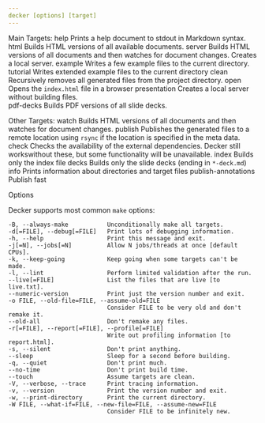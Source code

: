 ```yaml
---
decker [options] [target]
---
```


Main Targets:
    help            Prints a help document to stdout in Markdown syntax. 
    html            Builds HTML versions of all available documents.
    server          Builds HTML versions of all documents and then watches for document changes. Creates a local server.
    example         Writes a few example files to the current directory. 
    tutorial        Writes extended example files to the current directory
    clean           Recursively removes all generated files from the project directory.
    open            Opens the `index.html` file in a browser
    presentation    Creates a local server without building files.    
    pdf-decks       Builds PDF versions of all slide decks.

Other Targets:
    watch           Builds HTML versions of all documents and then watches for document changes.
    publish         Publishes the generated files to a remote location using `rsync` if the location is specified in the meta data. 
    check           Checks the availability of the external dependencies. Decker still workswithout these, but some functionality will be unavailable.
    index           Builds only the index file
    decks           Builds only the slide decks (ending in `*-deck.md`)
    info            Prints information about directories and target files
    publish-annotations     Publish 
    fast


Options

Decker supports most common `make` options:

    -B, --always-make           Unconditionally make all targets.
    -d[=FILE], --debug[=FILE]   Print lots of debugging information.
    -h, --help                  Print this message and exit.
    -j[=N], --jobs[=N]          Allow N jobs/threads at once [default CPUs].
    -k, --keep-going            Keep going when some targets can't be made.
    -l, --lint                  Perform limited validation after the run.
    --live[=FILE]               List the files that are live [to live.txt].
    --numeric-version           Print just the version number and exit.
    -o FILE, --old-file=FILE, --assume-old=FILE
                                Consider FILE to be very old and don't remake it.
    --old-all                   Don't remake any files.
    -r[=FILE], --report[=FILE], --profile[=FILE]
                                Write out profiling information [to report.html].
    -s, --silent                Don't print anything.
    --sleep                     Sleep for a second before building.
    -q, --quiet                 Don't print much.
    --no-time                   Don't print build time.
    --touch                     Assume targets are clean.
    -V, --verbose, --trace      Print tracing information.
    -v, --version               Print the version number and exit.
    -w, --print-directory       Print the current directory.
    -W FILE, --what-if=FILE, --new-file=FILE, --assume-new=FILE
                                Consider FILE to be infinitely new.

